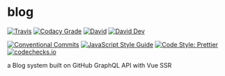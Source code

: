 # blog

[![Travis](https://img.shields.io/travis/com/JounQin/blog.svg)](https://travis-ci.com/JounQin/blog)
[![Codacy Grade](https://img.shields.io/codacy/grade/16adf18f305e454db18b5ddb3d63cf20)](https://www.codacy.com/app/JounQin/blog)
[![David](https://img.shields.io/david/JounQin/blog.svg)](https://david-dm.org/JounQin/blog)
[![David Dev](https://img.shields.io/david/dev/JounQin/blog.svg)](https://david-dm.org/JounQin/blog?type=dev)

[![Conventional Commits](https://img.shields.io/badge/conventional%20commits-1.0.0-yellow.svg)](https://conventionalcommits.org)
[![JavaScript Style Guide](https://img.shields.io/badge/code_style-standard-brightgreen.svg)](https://standardjs.com)
[![Code Style: Prettier](https://img.shields.io/badge/code_style-prettier-ff69b4.svg)](https://github.com/prettier/prettier)
[![codechecks.io](https://raw.githubusercontent.com/codechecks/docs/master/images/badges/badge-default.svg?sanitize=true)](https://codechecks.io)

a Blog system built on GitHub GraphQL API with Vue SSR
